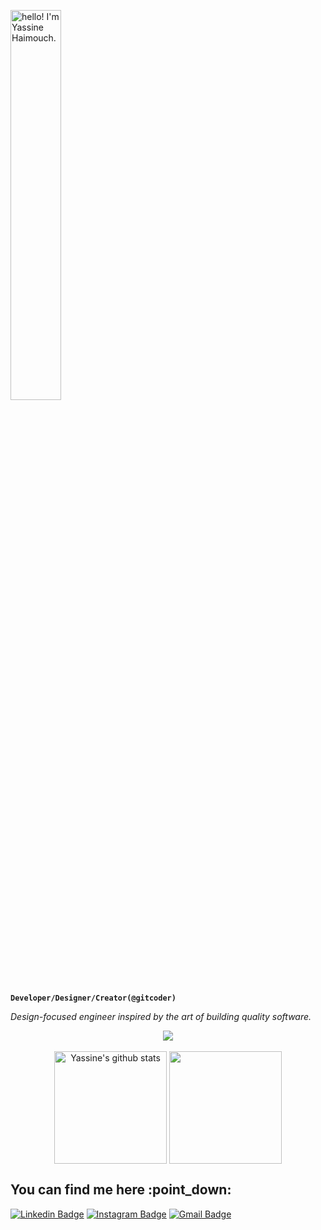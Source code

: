 <p>
  <img width="40%" alt="hello! I'm Yassine Haimouch." src="https://user-images.githubusercontent.com/71409259/211790378-330651b7-b9c9-4644-8cec-9c0e0aaa38fe.svg" />
</p>

**`Developer/Designer/Creator(@gitcoder)`**

<em>Design-focused engineer inspired by the art of building quality software.</em>

<div align="center">
  <img src="https://user-images.githubusercontent.com/71409259/211790133-32670530-d50b-4988-bb55-4232dbb90866.svg" />
</div>
<br />
<div align="center">
  <img height="180em" align="center" src="https://github-readme-stats.vercel.app/api?username=yassinehaimouch&show_icons=false&include_all_commits=true&theme=transparent&count_private=true" alt="Yassine's github stats" />
  <img height="180em" align="center" src="https://github-readme-stats.vercel.app/api/top-langs/?username=yassinehaimouch&layout=compact&theme=transparent&hide=C,HTML,Scilab&langs_count=6&exclude_repo=Classificacao-de-Sentimentos-com-CNN,seguidor_de_linha,AnalizadorLexico,CadPlaneta,AnalisadorLexico,Sistema_de_Locacao_TesteUnitario_01,Dataset_Analysis" />
</div>

<div>
<h2> You can find me here :point_down: </h2>

[![Linkedin Badge](https://img.shields.io/badge/-LinkedIn-blue?style=flat-square&logo=Linkedin&logoColor=white&link=https://www.linkedin.com/in/yassinehaimouch/)](https://www.linkedin.com/in/yassinehaimouch)
[![Instagram Badge](https://img.shields.io/badge/-Instagram-e4405f?style=flat-square&logo=Instagram&logoColor=white&link=https://www.instagram.com/gitcoder/)](https://www.instagram.com/gitcoder/)
[![Gmail Badge](https://img.shields.io/badge/-Gmail-D74E43?style=flat-square&logo=Gmail&logoColor=white&link=mailto:yassinehaimouch@proton.me)](mailto:yassinehaimouch@proton.me)
</div>
